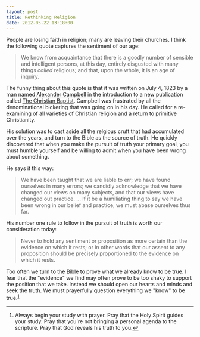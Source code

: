 ```yaml
---
layout: post
title: Rethinking Religion
date: 2012-05-22 13:18:00
---
```


People are losing faith in religion; many are leaving their churches. I
think the following quote captures the sentiment of our age:

> We know from acquaintance that there is a goodly number of sensible
> and intelligent persons, at this day, entirely disgusted with many
> things *called* religious; and that, upon the whole, it is an age of
> inquiry.

The funny thing about this quote is that it was written on July 4, 1823
by a man named [Alexander Campbell][1] in the introduction to a new
publication called [The Christian Baptist][2]. Campbell was frustrated
by all the denominational bickering that was going on in his day. He
called for a re-examining of all varieties of Christian religion and a
return to primitive Christianity.

His solution was to cast aside all the relgious cruft that had
accumulated over the years, and turn to the Bible as the source of
truth. He quickly discovered that when you make the pursuit of truth
your primary goal, you must humble yourself and be willing to admit when
you have been wrong about something.

He says it this way:
> We have been taught that we are liable to err; we have found ourselves
> in many errors; we candidly acknowledge that we have changed our views
> on many subjects, and that our views have changed out practice. ... If
> it be a humiliating thing to say we have been wrong in our belief and
> practice, we must abase ourselves thus far.

His number one rule to follow in the pursuit of truth is worth our
consideration today:
> Never to hold any sentiment or proposition as more certain than the
> evidence on which it rests; or in other words that our assent to any
> proposition should be precisely proportioned to the evidence on which
> it rests.

Too often we turn to the Bible to prove what we already know to be true.
I fear that the "evidence" we find may often prove to be too shaky to
support the position that we take. Instead we should open our hearts and
minds and seek the truth. We must prayerfully question everything we
"know" to be true.<sup id="fnr-1-2012-05-22">[1](#fn-1-2012-05-22)</sup>

---
<ol>
<li id="fn-1-2012-05-22">Always begin your study with prayer. Pray that the Holy Spirit
guides your study. Pray that you're not bringing a personal agenda to
the scripture. Pray that God reveals his truth to you.<a href="#fnr-1-2012-05-22">↩</a></li>
</ol>

[1]: http://en.wikipedia.org/wiki/Alexander_Campbell_(clergyman)
[2]: http://www.mun.ca/rels/restmov/texts/acampbell/tcb/TCB00.HTM
